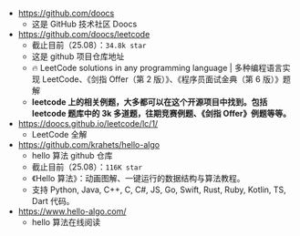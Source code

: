 - https://github.com/doocs
  - 这是 GitHub 技术社区 Doocs
- https://github.com/doocs/leetcode
  - 截止目前（25.08）：`34.8k star`
  - 这是 github 项目仓库地址
  - 🔥 LeetCode solutions in any programming language | 多种编程语言实现 LeetCode、《剑指 Offer（第 2 版）》、《程序员面试金典（第 6 版）》题解
  - **leetcode 上的相关例题，大多都可以在这个开源项目中找到。包括 leetcode 题库中的 3k 多道题，往期竞赛例题、《剑指 Offer》例题等等。**
- https://doocs.github.io/leetcode/lc/1/
  - LeetCode 全解
- https://github.com/krahets/hello-algo
  - hello 算法 github 仓库
  - 截止目前（25.08）：`116K star`
  - 《Hello 算法》：动画图解、一键运行的数据结构与算法教程。
  - 支持 Python, Java, C++, C, C#, JS, Go, Swift, Rust, Ruby, Kotlin, TS, Dart 代码。
- https://www.hello-algo.com/
  - hello 算法在线阅读
